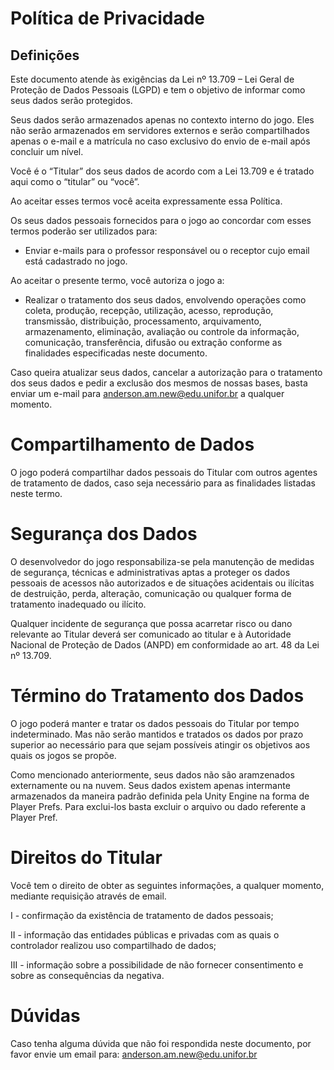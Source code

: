 # Política de Privacidade

## Definições 

Este documento atende às exigências da Lei nº 13.709 – Lei Geral de Proteção de Dados Pessoais (LGPD) e tem o objetivo de informar como seus dados serão protegidos. 

Seus dados serão armazenados apenas no contexto interno do jogo. Eles não serão armazenados em servidores externos e serão compartilhados apenas o e-mail e a matrícula no caso exclusivo do envio de e-mail após concluir um nível.

Você é o “Titular” dos seus dados de acordo com a Lei 13.709 e é tratado aqui como o “titular” ou “você”.

Ao aceitar esses termos você aceita expressamente essa Política.

Os seus dados pessoais fornecidos para o jogo ao concordar com esses termos poderão ser utilizados para:

- Enviar e-mails para o professor responsável ou o receptor cujo email está cadastrado no jogo. 

Ao aceitar o presente termo, você autoriza o jogo a:

- Realizar o tratamento dos seus dados, envolvendo operações como coleta, produção, recepção, utilização, acesso, reprodução, transmissão, distribuição, processamento, arquivamento, armazenamento, eliminação, avaliação ou controle da informação, comunicação, transferência, difusão ou extração conforme as finalidades especificadas neste documento.

Caso queira atualizar seus dados, cancelar a autorização para o tratamento dos seus dados e pedir a exclusão dos mesmos de nossas bases, basta enviar um e-mail para [anderson.am.new@edu.unifor.br](mailto:anderson.am.new@edu.unifor.br) a qualquer momento.

# Compartilhamento de Dados

O jogo poderá compartilhar dados pessoais do Titular com outros agentes de tratamento de dados, caso seja necessário para as finalidades listadas neste termo.

# Segurança dos Dados

O desenvolvedor do jogo responsabiliza-se pela manutenção de medidas de segurança, técnicas e administrativas aptas a proteger os dados pessoais de acessos não autorizados e de situações acidentais ou ilícitas de destruição, perda, alteração, comunicação ou qualquer forma de tratamento inadequado ou ilícito.

Qualquer incidente de segurança que possa acarretar risco ou dano relevante ao Titular deverá ser comunicado ao titular e à Autoridade Nacional de Proteção de Dados (ANPD) em conformidade ao art. 48 da Lei nº 13.709.

# Término do Tratamento dos Dados

O jogo poderá manter e tratar os dados pessoais do Titular por tempo indeterminado. Mas não serão mantidos e tratados os dados por prazo superior ao necessário para que sejam possíveis atingir os objetivos aos quais os jogos se propõe. 

Como mencionado anteriormente, seus dados não são aramzenados externamente ou na nuvem. Seus dados existem apenas intermante armazenados da maneira padrão definida pela Unity Engine na forma de Player Prefs. Para exclui-los basta excluir o arquivo ou dado referente a Player Pref.

# Direitos do Titular

Você tem o direito de obter as seguintes informações, a qualquer momento, mediante requisição através de email.

I - confirmação da existência de tratamento de dados pessoais;

II - informação das entidades públicas e privadas com as quais o controlador realizou uso compartilhado de dados;

III - informação sobre a possibilidade de não fornecer consentimento e sobre as consequências da negativa.

# Dúvidas

Caso tenha alguma dúvida que não foi respondida neste documento, por favor envie um email para: [anderson.am.new@edu.unifor.br](mailto:anderson.am.new@edu.unifor.br)
